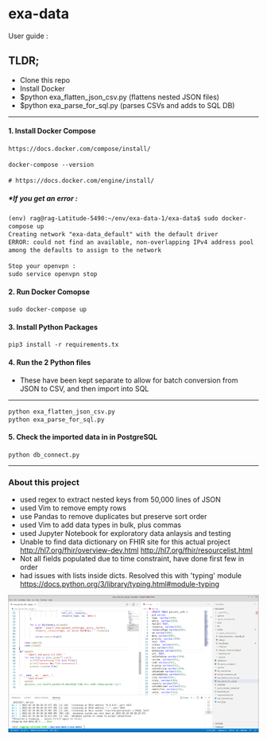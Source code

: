 # exa-data

User guide : 

## TLDR;

- Clone this repo
- Install Docker
- $python exa_flatten_json_csv.py (flattens nested JSON files)
- $python exa_parse_for_sql.py (parses CSVs and adds to SQL DB)

---

#### 1. Install Docker Compose

    https://docs.docker.com/compose/install/
    
    docker-compose --version
    
    # https://docs.docker.com/engine/install/
    
##### *If you get an error :
    
    (env) rag@rag-Latitude-5490:~/env/exa-data-1/exa-data$ sudo docker-compose up
    Creating network "exa-data_default" with the default driver
    ERROR: could not find an available, non-overlapping IPv4 address pool among the defaults to assign to the network
    
    Stop your openvpn :
    sudo service openvpn stop
    
#### 2. Run Docker Comopse
 
    sudo docker-compose up
    
#### 3. Install Python Packages

    pip3 install -r requirements.tx
    
#### 4. Run the 2 Python files

- These have been kept separate to allow for batch conversion from JSON to CSV, and then import into SQL
---
    python exa_flatten_json_csv.py
    python exa_parse_for_sql.py
  
#### 5. Check the imported data in in PostgreSQL 
    python db_connect.py
    
---

### About this project

- used regex to extract nested keys from 50,000 lines of JSON
- used Vim to remove empty rows
- use Pandas to remove duplicates but preserve sort order
- used Vim to add data types in bulk, plus commas
- used Jupyter Notebook for exploratory data anlaysis and testing
- Unable to find data dictionary on FHIR site for this actual project http://hl7.org/fhir/overview-dev.html http://hl7.org/fhir/resourcelist.html
- Not all fields populated due to time constraint, have done first few in order
- had issues with lists inside dicts. Resolved this with 'typing' module https://docs.python.org/3/library/typing.html#module-typing

![screenshot](https://github.com/RGGH/exa-data/blob/main/notes/db_v_py.png)
  

   
    
   
    
    
